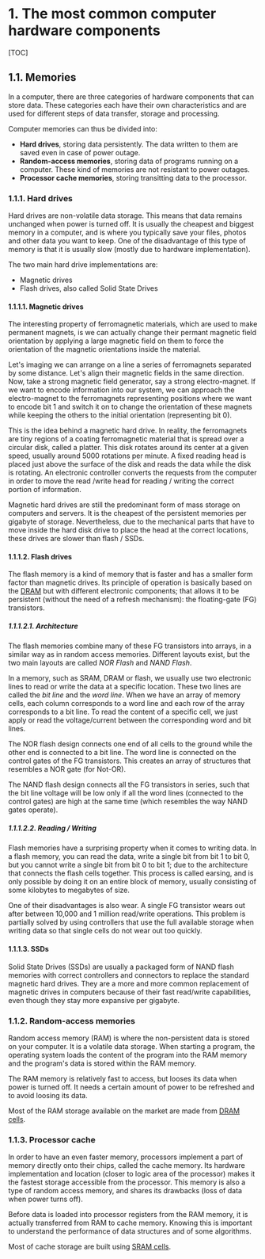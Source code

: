# 1. The most common computer hardware components

[TOC]

## 1.1. Memories

In a computer, there are three categories of hardware components that can store data. These categories each have their own characteristics and are used for different steps of data transfer, storage and processing.

Computer memories can thus be divided into:

* **Hard drives**, storing data persistently. The data written to them are saved even in case of power outage.
* **Random-access memories**, storing data of programs running on a computer. These kind of memories are not resistant to power outages.
* **Processor cache memories**, storing transitting data to the processor.

### 1.1.1. Hard drives

Hard drives are non-volatile data storage. This means that data remains unchanged when power is turned off. It is usually the cheapest and biggest memory in a computer, and is where you typically save your files, photos and other data you want to keep. One of the disadvantage of this type of memory is that it is usually slow (mostly due to hardware implementation).

The two main hard drive implementations are:

* Magnetic drives
* Flash drives, also called Solid State Drives


#### 1.1.1.1. Magnetic drives

The interesting property of ferromagnetic materials, which are used to make permanent magnets, is we can actually change their permant magnetic field orientation by applying a large magnetic field on them to force the orientation of the magnetic orientations inside the material.

Let's imaging we can arrange on a line a series of ferromagnets separated by some distance. Let's align their magnetic fields in the same direction. Now, take a strong magnetic field generator, say a strong electro-magnet. If we want to encode information into our system, we can approach the electro-magnet to the ferromagnets representing positions where we want to encode bit 1 and switch it on to change the orientation of these magnets while keeping the others to the initial orientation (representing bit 0).

This is the idea behind a magnetic hard drive. In reality, the ferromagnets are tiny regions of a coating ferromagnetic material that is spread over a circular disk, called a platter. This disk rotates around its center at a given speed, usually around 5000 rotations per minute. A fixed reading head is placed just above the surface of the disk and reads the data while the disk is rotating. An electronic controller converts the requests from the computer in order to move the read /write head for reading / writing the correct portion of information.

Magnetic hard drives are still the predominant form of mass storage on computers and servers. It is the cheapest of the persistent memories per gigabyte of storage. Nevertheless, due to the mechanical parts that have to move inside the hard disk drive to place the head at the correct locations, these drives are slower than flash / SSDs.

#### 1.1.1.2. Flash drives

The flash memory is a kind of memory that is faster and has a smaller form factor than magnetic drives. Its principle of operation is basically based on the [DRAM](electronics.html) but with different electronic components; that allows it to be persistent (without the need of a refresh mechanism): the floating-gate (FG) transistors.

##### 1.1.1.2.1. Architecture

The flash memories combine many of these FG transistors into arrays, in a similar way as in random access memories. Different layouts exist, but the two main layouts are called *NOR Flash* and *NAND Flash*.

In a memory, such as SRAM, DRAM or flash, we usually use two electronic lines to read or write the data at a specific location. These two lines are called the *bit line* and the *word line*. When we have an array of memory cells, each column corresponds to a word line and each row of the array corresponds to a bit line. To read the content of a specific cell, we just apply or read the voltage/current between the corresponding word and bit lines.

The NOR flash design connects one end of all cells to the ground while the other end is connected to a bit line. The word line is connected on the control gates of the FG transistors. This creates an array of structures that resembles a NOR gate (for Not-OR).

The NAND flash design connects all the FG transistors in series, such that the bit line voltage will be low only if all the word lines (connected to the control gates) are high at the same time (which resembles the way NAND gates operate).

##### 1.1.1.2.2. Reading / Writing

Flash memories have a surprising property when it comes to writing data. In a flash memory, you can read the data, write a single bit from bit 1 to bit 0, but you cannot write a single bit from bit 0 to bit 1; due to the architecture that connects the flash cells together. This process is called earsing, and is only possible by doing it on an entire block of memory, usually consisting of some kilobytes to megabytes of size. 

One of their disadvantages is also wear. A single FG transistor wears out after between 10,000 and 1 million read/write operations. This problem is partially solved by using controllers that use the full available storage when writing data so that single cells do not wear out too quickly. 

#### 1.1.1.3. SSDs

Solid State Drives (SSDs) are usually a packaged form of NAND flash memories with correct controllers and connectors to replace the standard magnetic hard drives. They are a more and more common replacement of magnetic drives in computers because of their fast read/write capabilities, even though they stay more expansive per gigabyte. 

### 1.1.2. Random-access memories

Random access memory (RAM) is where the non-persistent data is stored on your computer. It is a volatile data storage. When starting a program, the operating system loads the content of the program into the RAM memory and the program's data is stored within the RAM memory.

The RAM memory is relatively fast to access, but looses its data when power is turned off. It needs a certain amount of power to be refreshed and to avoid loosing its data.

Most of the RAM storage available on the market are made from [DRAM cells](electronics.html#dram-cell-for-ram-storage).

### 1.1.3. Processor cache

In order to have an even faster memory, processors implement a part of memory directly onto their chips, called the cache memory. Its hardware implementation and location (closer to logic area of the processor) makes it the fastest storage accessible from the processor. This memory is also a type of random access memory, and shares its drawbacks (loss of data when power turns off).

Before data is loaded into processor registers from the RAM memory, it is actually transferred from RAM to cache memory. Knowing this is important to understand the performance of data structures and of some algorithms.

Most of cache storage are built using [SRAM cells](electronics.html#sram-cell-for-processor-cache-storage).
